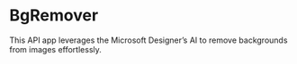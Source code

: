 # BgRemover
 This API app leverages the Microsoft Designer’s AI to remove backgrounds from images effortlessly. 
